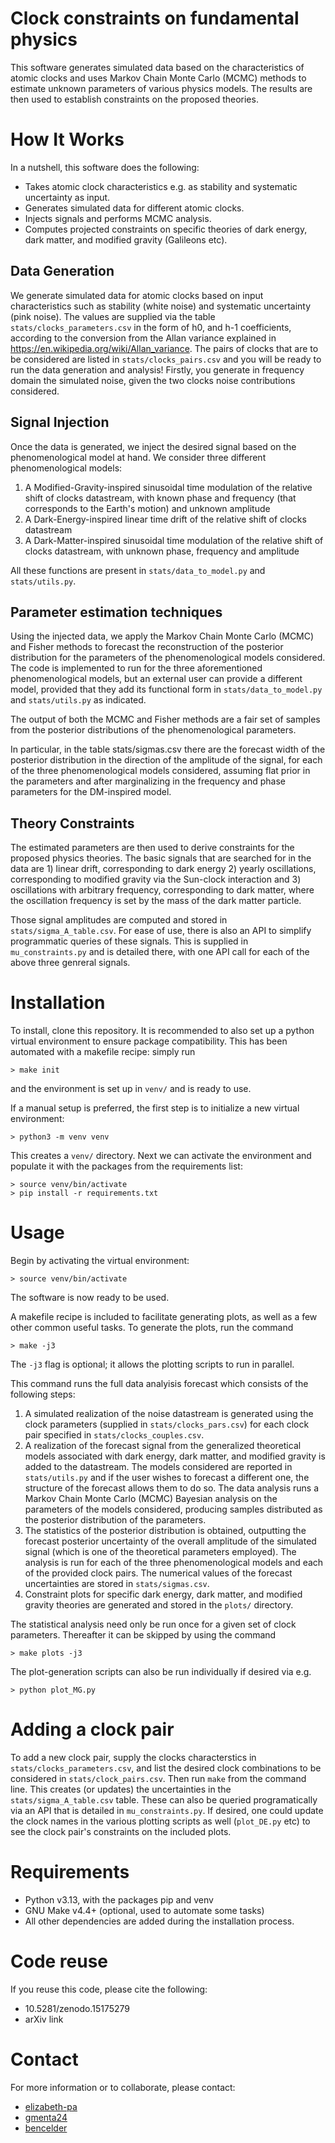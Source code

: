 # Clock constraints on fundamental physics

This software generates simulated data based on the characteristics of atomic clocks and uses Markov Chain Monte Carlo (MCMC) methods to estimate unknown parameters of various physics models. The results are then used to establish constraints on the proposed theories.

# How It Works

In a nutshell, this software does the following:

- Takes atomic clock characteristics e.g. as stability and systematic uncertainty as input.
- Generates simulated data for different atomic clocks.
- Injects signals and performs MCMC analysis.
- Computes projected constraints on specific theories of dark energy, dark matter, and modified gravity (Galileons etc).

## Data Generation
We generate simulated data for atomic clocks based on input characteristics such as stability (white noise) and systematic uncertainty (pink noise). The values are supplied via the table `stats/clocks_parameters.csv` in the form of h0, and h-1 coefficients, according to the conversion from the Allan variance explained in https://en.wikipedia.org/wiki/Allan_variance.
The pairs of clocks that are to be considered are listed in `stats/clocks_pairs.csv` and you will be ready to run the data generation and analysis!
Firstly, you generate in frequency domain the simulated noise, given the two clocks noise contributions considered.

## Signal Injection
Once the data is generated, we inject the desired signal based on the phenomenological model at hand. We consider three different phenomenological models:
1. A Modified-Gravity-inspired sinusoidal time modulation of the relative shift of clocks datastream, with known phase and frequency (that corresponds to the Earth's motion) and unknown amplitude
2. A Dark-Energy-inspired linear time drift of the relative shift of clocks datastream
3. A Dark-Matter-inspired sinusoidal time modulation of the relative shift of clocks datastream, with unknown phase, frequency and amplitude

All these functions are present in `stats/data_to_model.py` and `stats/utils.py`.

## Parameter estimation techniques
Using the injected data, we apply the Markov Chain Monte Carlo (MCMC) and Fisher methods to forecast the reconstruction of the posterior distribution for the parameters of the phenomenological models considered.
The code is implemented to run for the three aforementioned phenomenological models, but an external user can provide a different model, provided that they add its functional form in `stats/data_to_model.py` and `stats/utils.py` as indicated.

The output of both the MCMC and Fisher methods are a fair set of samples from the posterior distributions of the phenomenological parameters.

In particular, in the table stats/sigmas.csv there are the forecast width of the posterior distribution in the direction of the amplitude of the signal, for each of the three phenomenological models considered, assuming flat prior in the parameters and after marginalizing in the frequency and phase parameters for the DM-inspired model.

## Theory Constraints
The estimated parameters are then used to derive constraints for the proposed physics theories.  The basic signals that are searched for in the data are 1) linear drift, corresponding to dark energy 2) yearly oscillations, corresponding to modified gravity via the Sun-clock interaction and 3) oscillations with arbitrary frequency, corresponding to dark matter, where the oscillation frequency is set by the mass of the dark matter particle.

Those signal amplitudes are computed and stored in `stats/sigma_A_table.csv`.  For ease of use, there is also an API to simplify programmatic queries of these signals.  This is supplied in `mu_constraints.py` and is detailed there, with one API call for each of the above three genreral signals.

# Installation

To install, clone this repository.  It is recommended to also set up
a python virtual environment to ensure package compatibility. This has been automated with a makefile recipe: simply run
```
> make init
```
and the environment is set up in `venv/` and is ready to use.

If a manual setup is preferred, the first step is to initialize a new virtual environment:
```
> python3 -m venv venv
```
This creates a `venv/` directory.  Next we can activate the environment
and populate it with the packages from the requirements list:
```
> source venv/bin/activate
> pip install -r requirements.txt
```

# Usage

Begin by activating the virtual environment:
```
> source venv/bin/activate
```
The software is now ready to be used.

A makefile recipe is included to facilitate generating plots, as well as a few other common useful tasks.  To generate the plots, run the command
```
> make -j3
```
The `-j3` flag is optional; it allows the plotting scripts to run in parallel.

This command runs the full data analyisis forecast which consists of the following steps:
1) A simulated realization of the noise datastream is generated using the clock parameters (supplied in `stats/clocks_pars.csv`) for each clock pair specified in `stats/clocks_couples.csv`.
2) A realization of the forecast signal from the generalized theoretical models associated with dark energy, dark matter, and modified gravity is added to the datastream. The models considered are reported in `stats/utils.py` and if the user wishes to forecast a different one, the structure of the forecast allows them to do so.
The data analysis runs a Markov Chain Monte Carlo (MCMC) Bayesian analysis on the parameters of the models considered, producing samples distributed as the posterior distribution of the parameters.
3) The statistics of the posterior distribution is obtained, outputting the forecast posterior uncertainty of the overall amplitude of the simulated signal (which is one of the theoretical parameters employed). The analysis is run for each of the three phenomenological models and each of the provided clock pairs. The numerical values of the forecast uncertainties are stored in `stats/sigmas.csv`.
4) Constraint plots for specific dark energy, dark matter, and modified gravity theories are generated and stored in the `plots/` directory.

The statistical analysis need only be run once for a given set of clock parameters.  Thereafter it can be skipped by using the command
```
> make plots -j3
```
The plot-generation scripts can also be run individually if desired via e.g.
```
> python plot_MG.py
```

# Adding a clock pair
To add a new clock pair, supply the clocks characterstics in `stats/clocks_parameters.csv`, and list the desired clock combinations to be considered in `stats/clock_pairs.csv`.  Then run `make` from the command line. This creates (or updates) the uncertainties in the `stats/sigma_A_table.csv` table.
These can also be queried
programatically via an API that is detailed in `mu_constraints.py`.
If desired, one could update the clock names in the various plotting scripts as well (`plot_DE.py` etc) to see the clock pair's constraints on the included plots.

# Requirements
- Python v3.13, with the packages pip and venv
- GNU Make v4.4+ (optional, used to automate some tasks)
- All other dependencies are added during the installation process.

# Code reuse
If you reuse this code, please cite the following:
- 10.5281/zenodo.15175279
- arXiv link

# Contact

For more information or to collaborate, please contact:

- [elizabeth-pa](https://github.com/elizabeth-pa)
- [gmenta24](https://github.com/gmenta24)
- [bencelder](https://github.com/bencelder)
